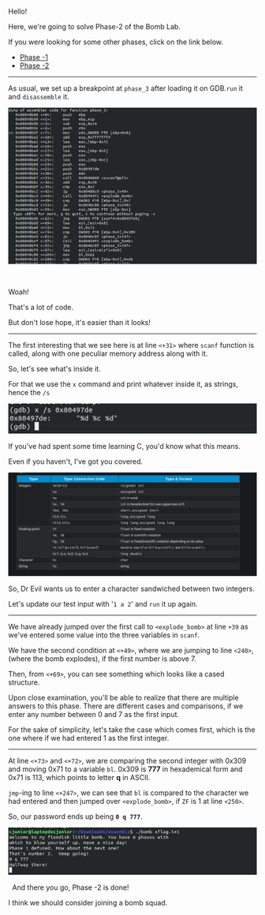Hello!

Here, we're going to solve Phase-2 of the Bomb Lab.

If you were looking for some other phases, click on the link below.

  * [Phase -1](https://officialcjunior.github.io/Binary-Bomb-Lab-Phase-1/)
  * [Phase -2](https://officialcjunior.github.io/Binary-Bomb-Lab-Phase-2/)

_________________

As usual, we set up a breakpoint at `phase_3` after loading it on GDB.`run` it and `disassemble` it.

![3-1](../../images/binarybomblabs/3-1.png)

&nbsp;

Woah!

That's a lot of code.

But don't lose hope, it's easier than it looks!

_________________

The first interesting that we see here is at line `<+31>` where `scanf` function is called, along with one peculiar memory address along with it.

So, let's see what's inside it.

For that we use the `x` command and print whatever inside it, as strings, hence the `/s`

![3-2](../../images/binarybomblabs/3-2.png)

If you've had spent some time learning C, you'd know what this means. 

Even if you haven't, I've got you covered.

![3-3](../../images/binarybomblabs/3-3.png)

So, Dr Evil wants us to enter a character sandwiched between two integers.

Let's update our test input with '`1 a 2`' 
 and `run` it up again.

_________________



We have already jumped over the first call to `<explode_bomb>` at line `+39` as we've entered some value into the three variables in `scanf`.

We have the second condition at `<+49>`, where we are jumping to line `<240>`, (where the bomb explodes), if the first number is above 7.

Then, from `<+69>`, you can see something which looks like a cased structure.

Upon close examination, you'll be able to realize that there are multiple answers to this phase. There are different cases and comparisons, if we enter any number between 0 and 7 as the first input.

For the sake of simplicity, let's take the case which comes first, which is the one where if we had entered 1 as the first integer.

_________________

At line `<+73>` and `<+72>`, we are comparing the second integer with 0x309 and moving 0x71 to a variable `bl`. 0x309 is **777** in hexademical form and 0x71 is 113, which points to letter **q** in ASCII.

`jmp`-ing to line `<+247>`, we can see that `bl` is compared to the character we had entered and then jumped over `<explode_bomb>`, if `ZF` is 1 at line `<250>`.

So, our password ends up being  **`0 q 777`**.

![3-4](../../images/binarybomblabs/3-4.png)


&nbsp;
And there you go, Phase -2 is done!

I think we should consider joining a bomb squad.
